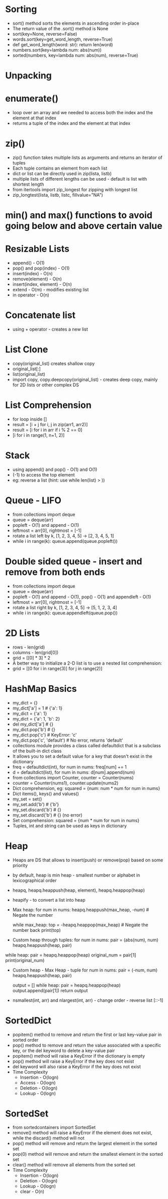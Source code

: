 # Sorting
  * sort() method sorts the elements in ascending order in-place
  * The return value of the .sort() method is None
  * sort(key=None, reverse=False)
  * words.sort(key=get_word_length, reverse=True)
  * def get_word_length(word: str): return len(word)
  * numbers.sort(key=lambda num: abs(num))
  * sorted(numbers, key=lambda num: abs(num), reverse=True)

# Unpacking
# enumerate()
  * loop over an array and we needed to access both the index and the element at that index
  * returns a tuple of the index and the element at that index
    
# zip()
  * zip() function takes multiple lists as arguments and returns an iterator of tuples
  * Each tuple contains an element from each list
  * dict or list can be directly used in zip(lista, listb)
  * multiple lists of different lengths can be used - default is list with shortest length
  * from itertools import zip_longest for zipping with longest list
  * zip_longtest(lista, listb, listc, fillvalue="NA")
    
# min() and max() functions to avoid going below and above certain value

# Resizable Lists
* append() - O(1)
* pop() and pop(index) - O(1)
* insert(index) - O(n)
* remove(element) - O(n)
* insert(index, element) - O(n)
* extend - O(m) - modifies existing list
* in operator - O(n)

# Concatenate list
* using + operator - creates a new list

# List Clone
* copy(original_list) creates shallow copy
* original_list[:]
* list(original_list)
* import copy, copy.deepcopy(original_list) - creates deep copy, mainly for 2D lists or other complex DS

# List Comprehension
* for loop inside []
* result = [i + j for i, j in zip(arr1, arr2)]
* result = [i for i in arr if i % 2 == 0]
* [i for i in range(1, n+1, 2)]

# Stack
* using append() and pop() - O(1) and O(1)
* (-1) to access the top element
* eg: reverse a list (hint: use while len(list) > ))

# Queue - LIFO
* from collections import deque
* queue = deque(arr)
* popleft - O(1) and append - O(1)
* leftmost = arr[0], rightmost = [-1]
* rotate a list left by k, [1, 2, 3, 4, 5] -> [2, 3, 4, 5, 1]
* while i in range(k): queue.append(queue.popleft())

# Double sided queue - insert and remove from both ends
* from collections import deque
* queue = deque(arr)
* popleft - O(1) and append - O(1), pop() - O(1) and appendleft - O(1)
* leftmost = arr[0], rightmost = [-1]
* rotate a list right by k, [1, 2, 3, 4, 5] -> [5, 1, 2, 3, 4]
* while i in range(k): queue.appendleft(queue.pop())

# 2D Lists
* rows - len(grid)
* columns - len(grid[0])
* grid = [[0] * 3] * 2
* A better way to initialize a 2-D list is to use a nested list comprehension:
* grid = [[0 for i in range(3)] for j in range(2)]

# HashMap Basics
* my_dict = {}
* my_dict['a'] = 1 # {'a': 1}
* my_dict = {'a': 1}
* my_dict = {'a': 1, 'b': 2}
* del my_dict['a'] # {}
* my_dict.pop('b') # {}
* my_dict.pop('c') # KeyError: 'c'
* my_dict.pop('c', 'default') # No error, returns 'default'
* collections module provides a class called defaultdict that is a subclass of the built-in dict class
* It allows you to set a default value for a key that doesn't exist in the dictionary
* freq = defaultdict(int), for num in nums: freq[num] += 1
* d = defaultdict(list), for num in nums: d[num].append(num)
* from collections import Counter, counter = Counter(nums)
* counter = Counter(nums1), counter.update(nums2)
* Dict comprehension, eg: squared = {num: num * num for num in nums}
* Dict items(), keys() and values()
* my_set = set()
* my_set.add('b') # {'b'}
* my_set.discard('b') # {}
* my_set.discard('b') # {} (no error)
* Set comprehension: squared = {num * num for num in nums}
* Tuples, int and string can be used as keys in dictionary

# Heap
* Heaps are DS that allows to insert(push) or remove(pop) based on some priority
* by default, heap is min heap - smallest number or alphabet in lexicographical order
* heapq, heapq.heappush(heap, element), heapq.heappop(heap)
* heapify - to convert a list into heap
* Max heap:
  for num in nums:
        heapq.heappush(max_heap, -num) # Negate the number

  while max_heap:
        top = -heapq.heappop(max_heap) # Negate the number back
        print(top)
  
 * Custom heap through tuples:
  for num in nums:
    pair = (abs(num), num)
    heapq.heappush(heap, pair)

  while heap:
    pair = heapq.heappop(heap)
    original_num = pair[1]
    print(original_num) 
    
  * Custom heap - Max Heap - tuple
      for num in nums:
         pair = (-num, num)
         heapq.heappush(heap, pair)

      output = []
      while heap:
         pair = heapq.heappop(heap)
         output.append(pair[1])
      return output
   * nsmallest(int, arr) and nlargest(int, arr) - change order - reverse list [::-1]

# SortedDict
* popitem() method to remove and return the first or last key-value pair in sorted order
* pop() method to remove and return the value associated with a specific key, or the del keyword to delete a key-value pair
* popitem() method will raise a KeyError if the dictionary is empty
* pop() method will raise a KeyError if the key does not exist
* del keyword will also raise a KeyError if the key does not exist
* Time Complexity
    * Insertion - O(logn)
    * Access - O(logn)
    * Deletion - O(logn)
    * Lookup - O(logn)
 
# SortedSet
* from sortedcontainers import SortedSet
* remove() method will raise a KeyError if the element does not exist, while the discard() method will not
* pop() method will remove and return the largest element in the sorted set
* pop(0) method will remove and return the smallest element in the sorted set
* clear() method will remove all elements from the sorted set
* Time Complexity
    * Insertion - O(logn)
    * Deletion - O(logn)
    * Lookup - O(logn)
    * clear - O(n)



